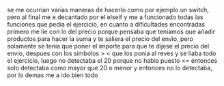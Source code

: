 se me ocurrian varias maneras de hacerlo como por ejemplo un switch, pero al final me e decantado por el elseif y me a funcionado todas las funciones que pedia el ejercicio, en cuanto a dificultades encontradas primero me lie con lo del precio porque pensaba que teniamos que añadir productos para hacer la suma y te saliera el precio del envio, pero solamente se tenia que poner el importe para que te dijese el precio del envio, despues con los simbolos > < que los ponia al reves y se liaba todo el ejercicio, luego no detectaba el 20 porque no habia puesto <= entonces solo detectaba como mayor que 20 o menor y entonces no lo detectaba, por lo demas me a ido bien todo